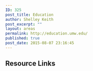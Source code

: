 ```yaml
---
ID: 325
post_title: Education
author: Shelley Keith
post_excerpt: ""
layout: areas
permalink: http://education.umw.edu/
published: true
post_date: 2015-08-07 23:16:45
---
```


<!-- Types Custom Fields: -->

<!-- resource-links -->
<h2>Resource Links</h2>
<!-- End resource-links -->

<!-- End Types Custom Fields -->